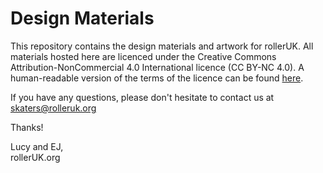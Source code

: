 # Design Materials

This repository contains the design materials and artwork for rollerUK. All materials hosted here are licenced under the Creative Commons Attribution-NonCommercial 4.0 International licence (CC BY-NC 4.0). A human-readable version of the terms of the licence can be found [here](https://creativecommons.org/licenses/by-nc/4.0).

If you have any questions, please don't hesitate to contact us at skaters@rolleruk.org

Thanks!

Lucy and EJ,  
rollerUK.org
